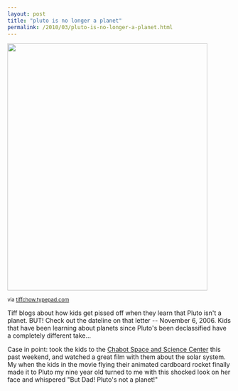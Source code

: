 ```yaml
---
layout: post
title: "pluto is no longer a planet"
permalink: /2010/03/pluto-is-no-longer-a-planet.html
---
```


<img at:linkto_xid="6a00e54f7ac65c88330120a9282b48970b" class=" at-xid-6a00d8341c4f5f53ef01310f8f0c31970c" height="556" src="https://sippey.typepad.com/.a/6a00d8341c4f5f53ef01310f8f0c31970c-pi" width="450" xmlns:at="http://www.sixapart.com/ns/at" />

<p><small>via <a href="http://tiffchow.typepad.com/typetiff/2010/03/kids-get-pissed-off-when-you-tell-them-pluto-isnt-a-planet.html">tiffchow.typepad.com</a></small></p>

<p>Tiff blogs about how kids get pissed off when they learn that Pluto isn&#39;t a planet.  BUT!  Check out the dateline on that letter -- November 6, 2006.  Kids that have been learning about planets since Pluto&#39;s been declassified have a completely different take...</p>

<p>Case in point:  took the kids to the <a href="http://www.chabotspace.org/">Chabot Space and Science Center</a> this past weekend, and watched a great film with them about the solar system.  My when the kids in the movie flying their animated cardboard rocket finally made it to Pluto my nine year old turned to me with this shocked look on her face and whispered &quot;But Dad! Pluto&#39;s not a planet!&quot;</p>



